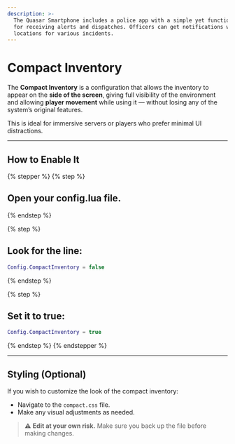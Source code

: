 ```yaml
---
description: >-
  The Quasar Smartphone includes a police app with a simple yet functional MDT
  for receiving alerts and dispatches. Officers can get notifications with
  locations for various incidents.
---
```


# Compact Inventory

The **Compact Inventory** is a configuration that allows the inventory to appear on the **side of the screen**, giving full visibility of the environment and allowing **player movement** while using it — without losing any of the system’s original features.

This is ideal for immersive servers or players who prefer minimal UI distractions.

***

## How to Enable It

{% stepper %}
{% step %}
## Open your config.lua file.
{% endstep %}

{% step %}
## Look for the line:

```lua
Config.CompactInventory = false
```
{% endstep %}

{% step %}
## Set it to true:

```lua
Config.CompactInventory = true
```
{% endstep %}
{% endstepper %}

***

## Styling (Optional)

If you wish to customize the look of the compact inventory:

* Navigate to the `compact.css` file.
* Make any visual adjustments as needed.

> ⚠️ **Edit at your own risk.** Make sure you back up the file before making changes.

